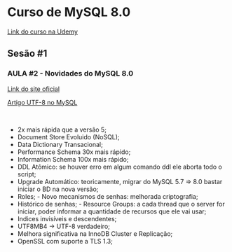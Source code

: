 <h1 class="center">Curso de MySQL 8.0</h1>
<a href="https://www.udemy.com/course/mysql_8_0/learn/lecture/18325436?start=0#overview">Link do curso na Udemy</a>

<h2>Sesão #1</h2>

<h3>AULA #2 - Novidades do MySQL 8.0</h3>
<p><a href="https://dev.mysql.com/doc/refman/8.0/en/mysql-nutshell.html">Link do site oficial</a></p>
<p><a href="https://medium.com/@adamhooper/in-mysql-never-use-utf8-use-utf8mb4-11761243e434">Artigo UTF-8 no MySQL</a></p>
</br>
<ul>
  <li>2x mais rápida que a versão 5;</li>
  <li>Document Store Evoluido (NoSQL);</li>
  <li>Data Dictionary Transacional;</li>
  <li>Performance Schema 30x mais rápido;</li>
  <li>Information Schema 100x mais rápido;</li>
  <li>DDL Atômico: se houver erro em algum comando ddl ele aborta todo o script;</li>
  <li>Upgrade Automático: teoricamente, migrar do MySQL 5.7 => 8.0 bastar iniciar o BD na nova versão;</li>
  <li>Roles; - Novo mecanismos de senhas: melhorada criptografia;</li>
  <li>Histórico de senhas; - Resource Groups: a cada thread que o server for iniciar, poder informar a quantidade de recursos que ele vai usar;</li>
  <li>Indices invisíveis e descendentes;</li>
  <li>UTF8MB4 -> UTF-8 verdadeiro;</li>
  <li>Melhora significativa na InnoDB Cluster e Replicação;</li>
  <li>OpenSSL com suporte a TLS 1.3;</li>
</ul>
